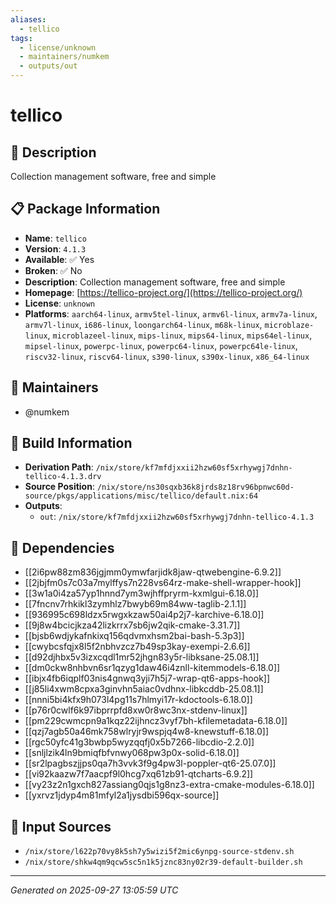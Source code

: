```yaml
---
aliases:
  - tellico
tags:
  - license/unknown
  - maintainers/numkem
  - outputs/out
---
```


# tellico

## 📝 Description

Collection management software, free and simple

## 📋 Package Information

- **Name**: `tellico`
- **Version**: `4.1.3`
- **Available**: ✅ Yes
- **Broken**: ✅ No
- **Description**: Collection management software, free and simple
- **Homepage**: [https://tellico-project.org/](https://tellico-project.org/)
- **License**: `unknown`
- **Platforms**: `aarch64-linux`, `armv5tel-linux`, `armv6l-linux`, `armv7a-linux`, `armv7l-linux`, `i686-linux`, `loongarch64-linux`, `m68k-linux`, `microblaze-linux`, `microblazeel-linux`, `mips-linux`, `mips64-linux`, `mips64el-linux`, `mipsel-linux`, `powerpc-linux`, `powerpc64-linux`, `powerpc64le-linux`, `riscv32-linux`, `riscv64-linux`, `s390-linux`, `s390x-linux`, `x86_64-linux`
## 👥 Maintainers

- @numkem


## 🔧 Build Information

- **Derivation Path**: `/nix/store/kf7mfdjxxii2hzw60sf5xrhywgj7dnhn-tellico-4.1.3.drv`
- **Source Position**: `/nix/store/ns30sqxb36k8jrds8z18rv96bpnwc60d-source/pkgs/applications/misc/tellico/default.nix:64`
- **Outputs**:
  - `out`:  `/nix/store/kf7mfdjxxii2hzw60sf5xrhywgj7dnhn-tellico-4.1.3`

## 🔗 Dependencies

- [[2i6pw88zm836jgjmm0ymwfarjidk8jaw-qtwebengine-6.9.2]]
- [[2jbjfm0s7c03a7mylffys7n228vs64rz-make-shell-wrapper-hook]]
- [[3w1a0i4za57yp1hnnd7ym3wjhffpryrm-kxmlgui-6.18.0]]
- [[7fncnv7rhkikl3zymhlz7bwyb69m84ww-taglib-2.1.1]]
- [[936995c698ldzx5rwgxkzaw50ai4p2j7-karchive-6.18.0]]
- [[9j8w4bcicjkza42lizkrrx7sb6jw2qik-cmake-3.31.7]]
- [[bjsb6wdjykafnkixq156qdvmxhsm2bai-bash-5.3p3]]
- [[cwybcsfqjx8l5f2nbhvzcz7b49sp3kay-exempi-2.6.6]]
- [[d92djhbx5v3izxcqdl1mr52jhgn83y5r-libksane-25.08.1]]
- [[dm0ckw8nhbvn6sr1qzyg1daw46i4znll-kitemmodels-6.18.0]]
- [[ibjx4fb6iqplf03nis4gnwq3yji7h5j7-wrap-qt6-apps-hook]]
- [[j85li4xwm8cpxa3ginvhn5aiac0vdhnx-libkcddb-25.08.1]]
- [[nnni5bi4kfx9h073l4pg11s7hlmyi17r-kdoctools-6.18.0]]
- [[p76r0cwlf6k97ibprrpfd8xw0r8wc3nx-stdenv-linux]]
- [[pm229cwmcpn9a1kqz22ijhncz3vyf7bh-kfilemetadata-6.18.0]]
- [[qzj7agb50a46mk758wlryjr9wspjq4w8-knewstuff-6.18.0]]
- [[rgc50yfc41g3bwbp5wyzqqfj0x5b7266-libcdio-2.2.0]]
- [[snljlzik4ln9bmiqfbfvnwy068pw3p0x-solid-6.18.0]]
- [[sr2lpagbszjjps0qa7h3vvk3f9g4pw3l-poppler-qt6-25.07.0]]
- [[vi92kaazw7f7aacpf9l0hcg7xq61zb91-qtcharts-6.9.2]]
- [[vy23z2n1gxch827assiang0qjs1g8nz3-extra-cmake-modules-6.18.0]]
- [[yxrvz1jdyp4m81mfyl2a1jysdbi596qx-source]]

## 📁 Input Sources

- `/nix/store/l622p70vy8k5sh7y5wizi5f2mic6ynpg-source-stdenv.sh`
- `/nix/store/shkw4qm9qcw5sc5n1k5jznc83ny02r39-default-builder.sh`

---
*Generated on 2025-09-27 13:05:59 UTC*
